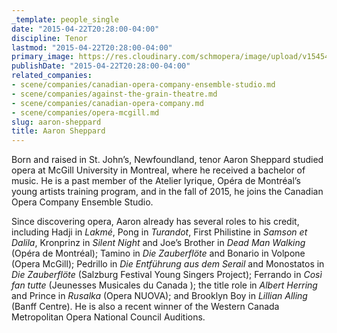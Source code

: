 ```yaml
---
_template: people_single
date: "2015-04-22T20:28:00-04:00"
discipline: Tenor
lastmod: "2015-04-22T20:28:00-04:00"
primary_image: https://res.cloudinary.com/schmopera/image/upload/v1545409169/media/webhook-uploads/1429748035942/Sheppard_250x376.jpg.jpg
publishDate: "2015-04-22T20:28:00-04:00"
related_companies:
- scene/companies/canadian-opera-company-ensemble-studio.md
- scene/companies/against-the-grain-theatre.md
- scene/companies/canadian-opera-company.md
- scene/companies/opera-mcgill.md
slug: aaron-sheppard
title: Aaron Sheppard
---
```


Born and raised in St. John’s, Newfoundland, tenor Aaron Sheppard studied opera at McGill University in Montreal, where he received a bachelor of music. He is a past member of the Atelier lyrique, Opéra de Montréal’s young artists training program, and in the fall of 2015, he joins the Canadian Opera Company Ensemble Studio.

Since discovering opera, Aaron already has several roles to his credit, including Hadji in *Lakmé*, Pong in *Turandot*, First Philistine in *Samson et Dalila*, Kronprinz in *Silent Night* and Joe’s Brother in *Dead Man Walking* (Opéra de Montréal); Tamino in *Die Zauberflöte* and Bonario in Volpone (Opera McGill); Pedrillo in *Die Entführung aus dem Serail* and Monostatos in *Die Zauberflöte* (Salzburg Festival Young Singers Project); Ferrando in *Così fan tutte* (Jeunesses Musicales du Canada ); the title role in *Albert Herring* and Prince in *Rusalka* (Opera NUOVA); and Brooklyn Boy in *Lillian Alling* (Banff Centre). He is also a recent winner of the Western Canada Metropolitan Opera National Council Auditions.
